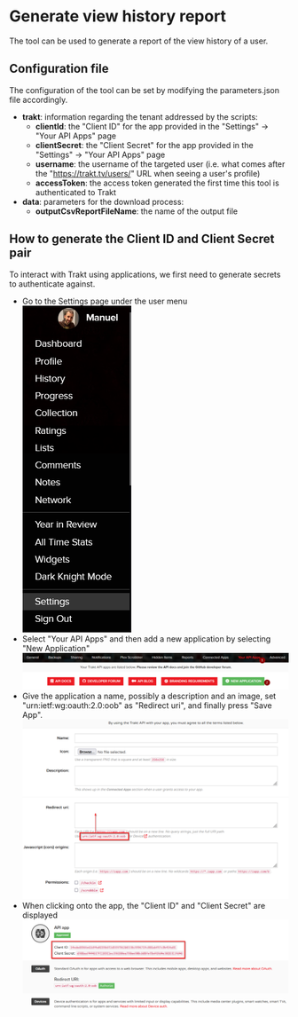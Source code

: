 # Generate view history report
The tool can be used to generate a report of the view history of a user.

## Configuration file
The configuration of the tool can be set by modifying the parameters.json file accordingly.

* **trakt**: information regarding the tenant addressed by the scripts:
  * **clientId**: the "Client ID" for the app provided in the "Settings" -> "Your API Apps" page
  * **clientSecret**: the "Client Secret" for the app provided in the "Settings" -> "Your API Apps" page
  * **username**: the username of the targeted user (i.e. what comes after the "https://trakt.tv/users/" URL when seeing a user's profile)
  * **accessToken**: the access token generated the first time this tool is authenticated to Trakt
* **data**: parameters for the download process:
  * **outputCsvReportFileName**: the name of the output file

## How to generate the Client ID and Client Secret pair
To interact with Trakt using applications, we first need to generate secrets to authenticate against.

* Go to the Settings page under the user menu
  ![User Settings menu](readme/user_menu.png)
* Select "Your API Apps" and then add a new application by selecting "New Application"
  ![Your API Apps menu](readme/api_apps.png)
* Give the application a name, possibly a description and an image, set "urn:ietf:wg:oauth:2.0:oob" as "Redirect uri", and finally press "Save App".
  ![New API App](readme/new_app.png)
* When clicking onto the app, the "Client ID" and "Client Secret" are displayed
  ![API app information](readme/api_app.png)

